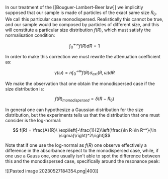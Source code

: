 In our treatment of the [[Bouguer-Lambert-Beer law]] we implicitly supposed that our sample is made of particles of the exact same size $R_0$. We call this particular case monodispersed.
Realistically this cannot be true, and our sample would be composed by particles of different size, and this will constitute a particular size distribution $f(R)$, which must satisfy the normalisation condition:

$$ \int_0^{+\infty}f(R)dR = 1 $$

In order to make this correction we must rewrite the attenuation coefficient as:

$$ \gamma(\omega) = n \int_0^{+\infty}f(R) \sigma_{ext}(R,\omega)dR $$

We make the observation that one obtain the monodispersed case if the size distribution is:

$$ f(R)_{monodispersed} = \delta(R-R_0) $$

In general one can hypothesize a Gaussian distribution for the size distribution, but the experiments tells us that the distribution that one must consider is the log-normal:

$$ f(R) = \frac{A}{R}\ \exp\left[-\frac{1}{2}\left(\frac{\ln R-\ln R^*}{\ln \sigma}\right)^2\right]$$

Note that if one use the log-normal as $f(R)$ one observe effectively a difference in the absorbance respect to the monodispersed case, while, if one use a Gauss one, one usually isn't able to spot the difference between this and the monodispersed case, specifically around the resonance peak:

![[Pasted image 20230527184354.png|400]]